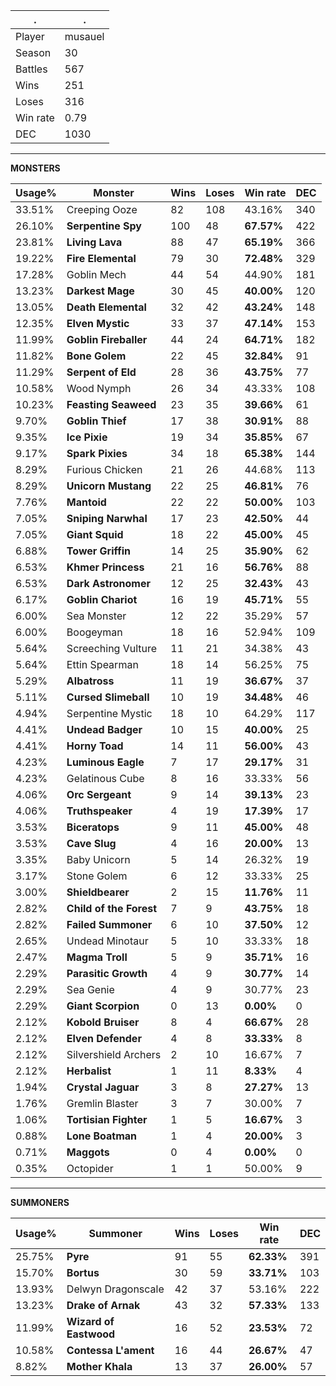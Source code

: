 .|.
|-|-
Player|musauel
Season|30
Battles|567
Wins|251
Loses|316
Win rate|0.79
DEC|1030

---
**MONSTERS**

Usage%|Monster|Wins|Loses|Win rate|DEC|
-|-|-|-|-|-|
33.51%|Creeping Ooze|82|108|43.16%|340|
26.10%|**Serpentine Spy**|100|48|**67.57%**|422|
23.81%|**Living Lava**|88|47|**65.19%**|366|
19.22%|**Fire Elemental**|79|30|**72.48%**|329|
17.28%|Goblin Mech|44|54|44.90%|181|
13.23%|**Darkest Mage**|30|45|**40.00%**|120|
13.05%|**Death Elemental**|32|42|**43.24%**|148|
12.35%|**Elven Mystic**|33|37|**47.14%**|153|
11.99%|**Goblin Fireballer**|44|24|**64.71%**|182|
11.82%|**Bone Golem**|22|45|**32.84%**|91|
11.29%|**Serpent of Eld**|28|36|**43.75%**|77|
10.58%|Wood Nymph|26|34|43.33%|108|
10.23%|**Feasting Seaweed**|23|35|**39.66%**|61|
9.70%|**Goblin Thief**|17|38|**30.91%**|88|
9.35%|**Ice Pixie**|19|34|**35.85%**|67|
9.17%|**Spark Pixies**|34|18|**65.38%**|144|
8.29%|Furious Chicken|21|26|44.68%|113|
8.29%|**Unicorn Mustang**|22|25|**46.81%**|76|
7.76%|**Mantoid**|22|22|**50.00%**|103|
7.05%|**Sniping Narwhal**|17|23|**42.50%**|44|
7.05%|**Giant Squid**|18|22|**45.00%**|45|
6.88%|**Tower Griffin**|14|25|**35.90%**|62|
6.53%|**Khmer Princess**|21|16|**56.76%**|88|
6.53%|**Dark Astronomer**|12|25|**32.43%**|43|
6.17%|**Goblin Chariot**|16|19|**45.71%**|55|
6.00%|Sea Monster|12|22|35.29%|57|
6.00%|Boogeyman|18|16|52.94%|109|
5.64%|Screeching Vulture|11|21|34.38%|43|
5.64%|Ettin Spearman|18|14|56.25%|75|
5.29%|**Albatross**|11|19|**36.67%**|37|
5.11%|**Cursed Slimeball**|10|19|**34.48%**|46|
4.94%|Serpentine Mystic|18|10|64.29%|117|
4.41%|**Undead Badger**|10|15|**40.00%**|25|
4.41%|**Horny Toad**|14|11|**56.00%**|43|
4.23%|**Luminous Eagle**|7|17|**29.17%**|31|
4.23%|Gelatinous Cube|8|16|33.33%|56|
4.06%|**Orc Sergeant**|9|14|**39.13%**|23|
4.06%|**Truthspeaker**|4|19|**17.39%**|17|
3.53%|**Biceratops**|9|11|**45.00%**|48|
3.53%|**Cave Slug**|4|16|**20.00%**|13|
3.35%|Baby Unicorn|5|14|26.32%|19|
3.17%|Stone Golem|6|12|33.33%|25|
3.00%|**Shieldbearer**|2|15|**11.76%**|11|
2.82%|**Child of the Forest**|7|9|**43.75%**|18|
2.82%|**Failed Summoner**|6|10|**37.50%**|12|
2.65%|Undead Minotaur|5|10|33.33%|18|
2.47%|**Magma Troll**|5|9|**35.71%**|16|
2.29%|**Parasitic Growth**|4|9|**30.77%**|14|
2.29%|Sea Genie|4|9|30.77%|23|
2.29%|**Giant Scorpion**|0|13|**0.00%**|0|
2.12%|**Kobold Bruiser**|8|4|**66.67%**|28|
2.12%|**Elven Defender**|4|8|**33.33%**|8|
2.12%|Silvershield Archers|2|10|16.67%|7|
2.12%|**Herbalist**|1|11|**8.33%**|4|
1.94%|**Crystal Jaguar**|3|8|**27.27%**|13|
1.76%|Gremlin Blaster|3|7|30.00%|7|
1.06%|**Tortisian Fighter**|1|5|**16.67%**|3|
0.88%|**Lone Boatman**|1|4|**20.00%**|3|
0.71%|**Maggots**|0|4|**0.00%**|0|
0.35%|Octopider|1|1|50.00%|9|

---
**SUMMONERS**

Usage%|Summoner|Wins|Loses|Win rate|DEC|
-|-|-|-|-|-|
25.75%|**Pyre**|91|55|**62.33%**|391|
15.70%|**Bortus**|30|59|**33.71%**|103|
13.93%|Delwyn Dragonscale|42|37|53.16%|222|
13.23%|**Drake of Arnak**|43|32|**57.33%**|133|
11.99%|**Wizard of Eastwood**|16|52|**23.53%**|72|
10.58%|**Contessa L'ament**|16|44|**26.67%**|47|
8.82%|**Mother Khala**|13|37|**26.00%**|57|
